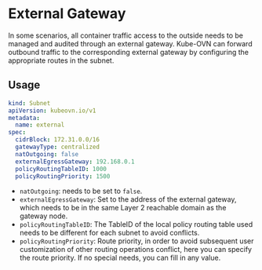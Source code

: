 # External Gateway

In some scenarios, all container traffic access to the outside needs to be managed and audited through an external gateway.
Kube-OVN can forward outbound traffic to the corresponding external gateway by configuring the appropriate routes in the subnet.

## Usage

```yaml
kind: Subnet
apiVersion: kubeovn.io/v1
metadata:
  name: external
spec:
  cidrBlock: 172.31.0.0/16
  gatewayType: centralized
  natOutgoing: false
  externalEgressGateway: 192.168.0.1
  policyRoutingTableID: 1000
  policyRoutingPriority: 1500
```

- `natOutgoing`: needs to be set to `false`.
- `externalEgressGateway`: Set to the address of the external gateway, which needs to be in the same Layer 2 reachable domain as the gateway node.
- `policyRoutingTableID`: The TableID of the local policy routing table used needs to be different for each subnet to avoid conflicts.
- `policyRoutingPriority`: Route priority, in order to avoid subsequent user customization of other routing operations conflict, here you can specify the route priority. If no special needs, you can fill in any value.
